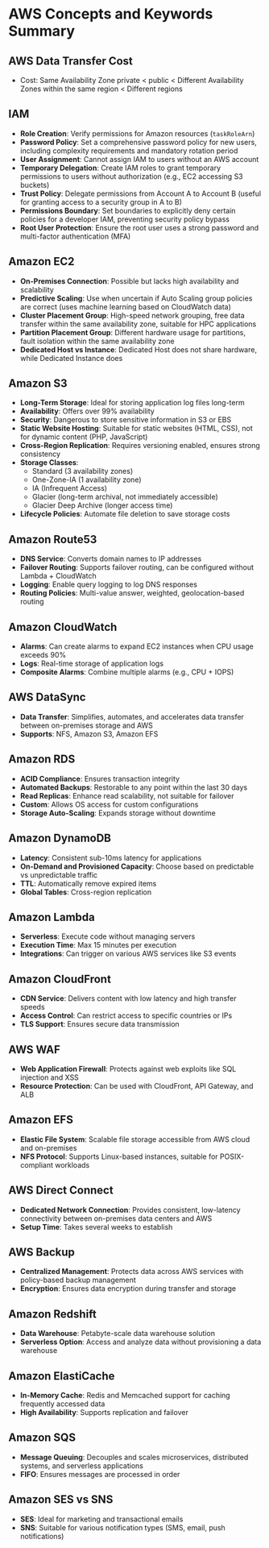 # AWS Concepts and Keywords Summary

## AWS Data Transfer Cost
- Cost: Same Availability Zone private < public < Different Availability Zones within the same region < Different regions

## IAM
- **Role Creation**: Verify permissions for Amazon resources (`taskRoleArn`)
- **Password Policy**: Set a comprehensive password policy for new users, including complexity requirements and mandatory rotation period
- **User Assignment**: Cannot assign IAM to users without an AWS account
- **Temporary Delegation**: Create IAM roles to grant temporary permissions to users without authorization (e.g., EC2 accessing S3 buckets)
- **Trust Policy**: Delegate permissions from Account A to Account B (useful for granting access to a security group in A to B)
- **Permissions Boundary**: Set boundaries to explicitly deny certain policies for a developer IAM, preventing security policy bypass
- **Root User Protection**: Ensure the root user uses a strong password and multi-factor authentication (MFA)

## Amazon EC2
- **On-Premises Connection**: Possible but lacks high availability and scalability
- **Predictive Scaling**: Use when uncertain if Auto Scaling group policies are correct (uses machine learning based on CloudWatch data)
- **Cluster Placement Group**: High-speed network grouping, free data transfer within the same availability zone, suitable for HPC applications
- **Partition Placement Group**: Different hardware usage for partitions, fault isolation within the same availability zone
- **Dedicated Host vs Instance**: Dedicated Host does not share hardware, while Dedicated Instance does

## Amazon S3
- **Long-Term Storage**: Ideal for storing application log files long-term
- **Availability**: Offers over 99% availability
- **Security**: Dangerous to store sensitive information in S3 or EBS
- **Static Website Hosting**: Suitable for static websites (HTML, CSS), not for dynamic content (PHP, JavaScript)
- **Cross-Region Replication**: Requires versioning enabled, ensures strong consistency
- **Storage Classes**: 
  - Standard (3 availability zones)
  - One-Zone-IA (1 availability zone)
  - IA (Infrequent Access)
  - Glacier (long-term archival, not immediately accessible)
  - Glacier Deep Archive (longer access time)
- **Lifecycle Policies**: Automate file deletion to save storage costs

## Amazon Route53
- **DNS Service**: Converts domain names to IP addresses
- **Failover Routing**: Supports failover routing, can be configured without Lambda + CloudWatch
- **Logging**: Enable query logging to log DNS responses
- **Routing Policies**: Multi-value answer, weighted, geolocation-based routing

## Amazon CloudWatch
- **Alarms**: Can create alarms to expand EC2 instances when CPU usage exceeds 90%
- **Logs**: Real-time storage of application logs
- **Composite Alarms**: Combine multiple alarms (e.g., CPU + IOPS)

## AWS DataSync
- **Data Transfer**: Simplifies, automates, and accelerates data transfer between on-premises storage and AWS
- **Supports**: NFS, Amazon S3, Amazon EFS

## Amazon RDS
- **ACID Compliance**: Ensures transaction integrity
- **Automated Backups**: Restorable to any point within the last 30 days
- **Read Replicas**: Enhance read scalability, not suitable for failover
- **Custom**: Allows OS access for custom configurations
- **Storage Auto-Scaling**: Expands storage without downtime

## Amazon DynamoDB
- **Latency**: Consistent sub-10ms latency for applications
- **On-Demand and Provisioned Capacity**: Choose based on predictable vs unpredictable traffic
- **TTL**: Automatically remove expired items
- **Global Tables**: Cross-region replication

## Amazon Lambda
- **Serverless**: Execute code without managing servers
- **Execution Time**: Max 15 minutes per execution
- **Integrations**: Can trigger on various AWS services like S3 events

## Amazon CloudFront
- **CDN Service**: Delivers content with low latency and high transfer speeds
- **Access Control**: Can restrict access to specific countries or IPs
- **TLS Support**: Ensures secure data transmission

## AWS WAF
- **Web Application Firewall**: Protects against web exploits like SQL injection and XSS
- **Resource Protection**: Can be used with CloudFront, API Gateway, and ALB

## Amazon EFS
- **Elastic File System**: Scalable file storage accessible from AWS cloud and on-premises
- **NFS Protocol**: Supports Linux-based instances, suitable for POSIX-compliant workloads

## AWS Direct Connect
- **Dedicated Network Connection**: Provides consistent, low-latency connectivity between on-premises data centers and AWS
- **Setup Time**: Takes several weeks to establish

## AWS Backup
- **Centralized Management**: Protects data across AWS services with policy-based backup management
- **Encryption**: Ensures data encryption during transfer and storage

## Amazon Redshift
- **Data Warehouse**: Petabyte-scale data warehouse solution
- **Serverless Option**: Access and analyze data without provisioning a data warehouse

## Amazon ElastiCache
- **In-Memory Cache**: Redis and Memcached support for caching frequently accessed data
- **High Availability**: Supports replication and failover

## Amazon SQS
- **Message Queuing**: Decouples and scales microservices, distributed systems, and serverless applications
- **FIFO**: Ensures messages are processed in order

## Amazon SES vs SNS
- **SES**: Ideal for marketing and transactional emails
- **SNS**: Suitable for various notification types (SMS, email, push notifications)
